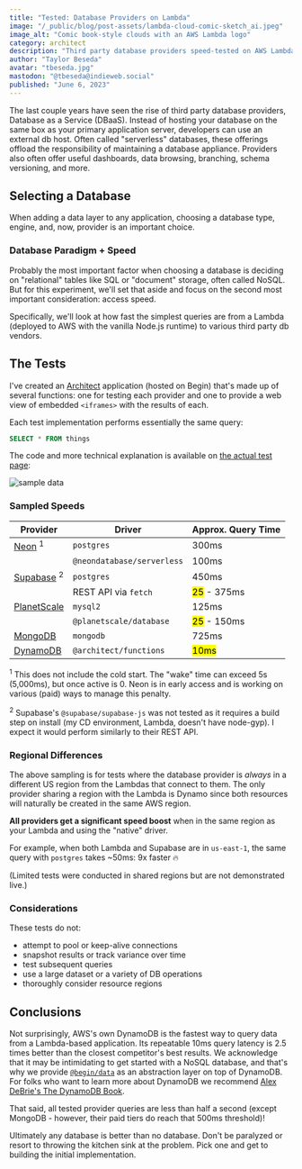 ```yaml
---
title: "Tested: Database Providers on Lambda"
image: "/_public/blog/post-assets/lambda-cloud-comic-sketch_ai.jpeg"
image_alt: "Comic book-style clouds with an AWS Lambda logo"
category: architect
description: "Third party database providers speed-tested on AWS Lambda. Compare performance with DynamoDB in real time with our sample application."
author: "Taylor Beseda"
avatar: "tbeseda.jpg"
mastodon: "@tbeseda@indieweb.social"
published: "June 6, 2023"
---
```


The last couple years have seen the rise of third party database providers, Database as a Service (DBaaS).
Instead of hosting your database on the same box as your primary application server, developers can use an external db host.
Often called "serverless" databases, these offerings offload the responsibility of maintaining a database appliance.
Providers also often offer useful dashboards, data browsing, branching, schema versioning, and more.

## Selecting a Database

When adding a data layer to any application, choosing a database type, engine, and, now, provider is an important choice.

### Database Paradigm + Speed

Probably the most important factor when choosing a database is deciding on "relational" tables like SQL or "document" storage, often called NoSQL.
But for this experiment, we'll set that aside and focus on the second most important consideration: access speed.

Specifically, we'll look at how fast the simplest queries are from a Lambda (deployed to AWS with the vanilla Node.js runtime) to various third party db vendors.

## The Tests

I've created an [Architect](https://arc.codes) application (hosted on Begin) that's made up of several functions: one for testing each provider and one to provide a web view of embedded `<iframes>` with the results of each.

Each test implementation performs essentially the same query:

```sql
SELECT * FROM things
```

The code and more technical explanation is available on [the actual test page](https://awaken-un3.begin.app/):

![sample data](/_public/blog/post-assets/dbaas-sample.png)

### Sampled Speeds

| Provider | Driver | Approx. Query Time |
|---|---|---|
| [Neon](https://neon.tech) <sup>1</sup> | `postgres` | 300ms |
| | `@neondatabase/serverless` | 100ms |
| [Supabase](https://supabase.com) <sup>2</sup> | `postgres` | 450ms |
| | REST API via `fetch` | <mark>25</mark> - 375ms |
| [PlanetScale](https://planetscale.com) | `mysql2` | 125ms |
| | `@planetscale/database` | <mark>25</mark> - 150ms |
| [MongoDB](https://mongodb.com) | `mongodb` | 725ms |
| [DynamoDB](https://aws.amazon.com/dynamodb/) | `@architect/functions` | <mark>10ms</mark> |

<sup>1</sup> This does not include the cold start.
The "wake" time can exceed 5s (5,000ms), but once active is 0.
Neon is in early access and is working on various (paid) ways to manage this penalty.

<sup>2</sup> Supabase's `@supabase/supabase-js` was not tested as it requires a build step on install (my CD environment, Lambda, doesn't have node-gyp).
I expect it would perform similarly to their REST API.

### Regional Differences

The above sampling is for tests where the database provider is _always_ in a different US region from the Lambdas that connect to them.
The only provider sharing a region with the Lambda is Dynamo since both resources will naturally be created in the same AWS region.

**All providers get a significant speed boost** when in the same region as your Lambda and using the "native" driver.

<deploy-docs-callout level="tip">

For example, when both Lambda and Supabase are in `us-east-1`, the same query with `postgres` takes ~50ms: 9x faster 🔥

</deploy-docs-callout>

(Limited tests were conducted in shared regions but are not demonstrated live.)

### Considerations

These tests do not:

- attempt to pool or keep-alive connections
- snapshot results or track variance over time
- test subsequent queries
- use a large dataset or a variety of DB operations
- thoroughly consider resource regions

## Conclusions

Not surprisingly, AWS's own DynamoDB is the fastest way to query data from a Lambda-based application.
Its repeatable 10ms query latency is 2.5 times better than the closest competitor's best results.
We acknowledge that it may be intimidating to get started with a NoSQL database, and that's why we provide [`@begin/data`](https://www.npmjs.com/package/@begin/data) as an abstraction layer on top of DynamoDB.
For folks who want to learn more about DynamoDB we recommend [Alex DeBrie's The DynamoDB Book](https://www.dynamodbbook.com/).

That said, all tested provider queries are less than half a second (except MongoDB - however, their paid tiers do reach that 500ms threshold)!

Ultimately any database is better than no database.
Don't be paralyzed or resort to throwing the kitchen sink at the problem. Pick one and get to building the initial implementation.
